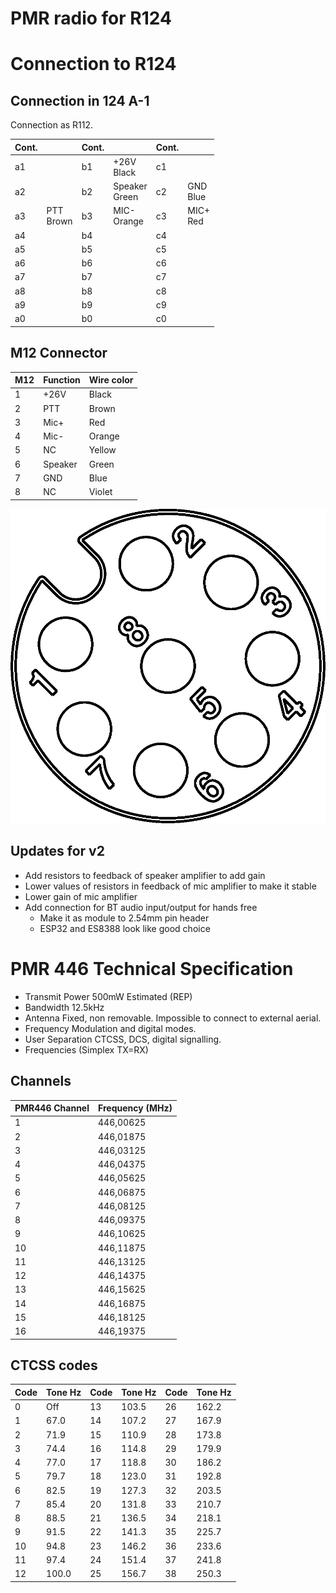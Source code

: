 # PMR radio for R124

# Connection to R124

## Connection in 124 A-1
Connection as R112. 

| Cont. |                | Cont. |                     | Cont. |                |
|-------|----------------|-------|---------------------|-------|----------------|
| a1    |                | b1    | +26V <br/> Black    | c1    |                |
| a2    |                | b2    | Speaker <br/> Green | c2    | GND <br/> Blue |
| a3    | PTT<br/> Brown | b3    | MIC- <br/>Orange    | c3    | MIC+ <br/> Red |
| a4    |                | b4    |                     | c4    |                |
| a5    |                | b5    |                     | c5    |                |
| a6    |                | b6    |                     | c6    |                |
| a7    |                | b7    |                     | c7    |                |
| a8    |                | b8    |                     | c8    |                |
| a9    |                | b9    |                     | c9    |                |
| a0    |                | b0    |                     | c0    |                |

## M12 Connector

| M12 | Function | Wire color |
|-----|----------|------------|
| 1   | +26V     | Black      |
| 2   | PTT      | Brown      |
| 3   | Mic+     | Red        |
| 4   | Mic-     | Orange     |
| 5   | NC       | Yellow     |
| 6   | Speaker  | Green      |
| 7   | GND      | Blue       |
| 8   | NC       | Violet     |

![img.png](Doc/Pic/M12_radio_connector.png)

## Updates for v2

- Add resistors to feedback of speaker amplifier to add gain
- Lower values of resistors in feedback of mic amplifier to make it stable
- Lower gain of mic amplifier
- Add connection for BT audio input/output for hands free
  - Make it as module to 2.54mm  pin header
  - ESP32 and ES8388 look like good choice

# PMR 446 Technical Specification

- Transmit Power 500mW Estimated (REP)
- Bandwidth 12.5kHz 
- Antenna Fixed, non removable. Impossible to connect to external aerial.
- Frequency Modulation and digital modes.
- User Separation CTCSS, DCS, digital signalling.
- Frequencies (Simplex TX=RX)

## Channels
| PMR446 Channel | Frequency (MHz) |
|----------------|-----------------|
| 1              | 446,00625       | 
| 2              | 446,01875       |
| 3              | 446,03125       |
| 4              | 446,04375       |
| 5              | 446,05625       |
| 6              | 446,06875       |
| 7              | 446,08125       |
| 8              | 446,09375       |
| 9              | 446,10625       |
| 10             | 446,11875       |
| 11             | 446,13125       |
| 12             | 446,14375       |
| 13             | 446,15625       |
| 14             | 446,16875       |
| 15             | 446,18125       |
| 16             | 446,19375       |

## CTCSS codes

| Code | Tone Hz | Code | Tone Hz | Code | Tone Hz |
|------|---------|------|---------|------|---------|
| 0    | Off     | 13   | 103.5   | 26   | 162.2   |
| 1    | 67.0    | 14 	 | 107.2   | 27   | 167.9   |
| 2    | 71.9    | 15 	 | 110.9   | 28   | 173.8   |
| 3    | 74.4    | 16   | 114.8   | 29   | 179.9   |
| 4    | 77.0    | 17   | 118.8   | 30   | 186.2   |
| 5    | 79.7    | 18   | 123.0   | 31   | 192.8   |
| 6    | 82.5    | 19   | 127.3   | 32   | 203.5   |
| 7    | 85.4    | 20   | 131.8   | 33   | 210.7   |
| 8    | 88.5    | 21   | 136.5   | 34   | 218.1   |
| 9    | 91.5    | 22   | 141.3   | 35   | 225.7   |
| 10   | 94.8    | 23   | 146.2   | 36   | 233.6   |
| 11   | 97.4    | 24   | 151.4   | 37   | 241.8   |
| 12   | 100.0   | 25   | 156.7   | 38   | 250.3   |